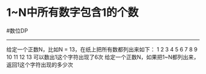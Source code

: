 # 1~N中所有数字包含1的个数


#数位DP


---
给定一个正数N，比如N = 13，在纸上把所有数都列出来如下：
1 2 3 4 5 6 7 8 9 10 11 12 13
可以数出1这个字符出现了6次
给定一个正数N，如果把1~N都列出来，
返回1这个字符出现的多少次

